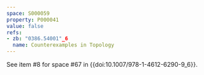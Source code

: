 ```yaml
---
space: S000059
property: P000041
value: false
refs:
- zb: "0386.54001"_6
  name: Counterexamples in Topology
---
```


See item #8 for space #67 in {{doi:10.1007/978-1-4612-6290-9_6}}.
